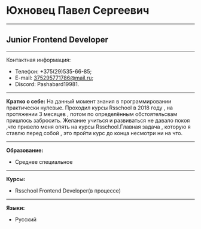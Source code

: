 # Юхновец Павел Сергеевич 
********
## Junior Frontend Developer
*******
Контактная информация:
* Телефон: +375(29)535-66-85;
* E-mail: 375295771786@mail.ru;
* Discord: Pashabard19981.

********

**Кратко о себе:**
На данный момент знания в программировании практически нулевые. Проходил курсы Rsschool в 2018 году , на протяжении 3 месяцев , потом по определённым обстоятельсвам пришлось забросить. Желание учиться и развиваться не давало покоя ,что привело меня опять на курсы Rsschool.Главная задача , которую я ставлю перед собой , это пройти курс до конца несмотри ни на что.

****

**Образование:**
* Cреднее специальное

******

**Курсы:**
* Rsschool Frontend Developer(в процессе)

*****

**Языки:**
* Русский
